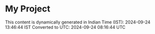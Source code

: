 # My Project

This content is dynamically generated in Indian Time (IST): 2024-09-24 13:46:44 IST
Converted to UTC: 2024-09-24 08:16:44 UTC
